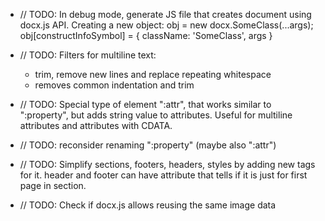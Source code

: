 
* // TODO: In debug mode, generate JS file that creates document using docx.js API.
  Creating a new object: obj = new docx.SomeClass(...args); obj[constructInfoSymbol] = { className: 'SomeClass', args }

* // TODO: Filters for multiline text:
   * trim, remove new lines and replace repeating whitespace
   * removes common indentation and trim

* // TODO: Special type of element ":attr", that works similar to ":property", but adds string value to attributes.
  Useful for multiline attributes and attributes with CDATA.

* // TODO: reconsider renaming ":property" (maybe also ":attr")

* // TODO: Simplify sections, footers, headers, styles by adding new tags for it.
  header and footer can have attribute that tells if it is just for first page in section.

* // TODO: Check if docx.js allows reusing the same image data
